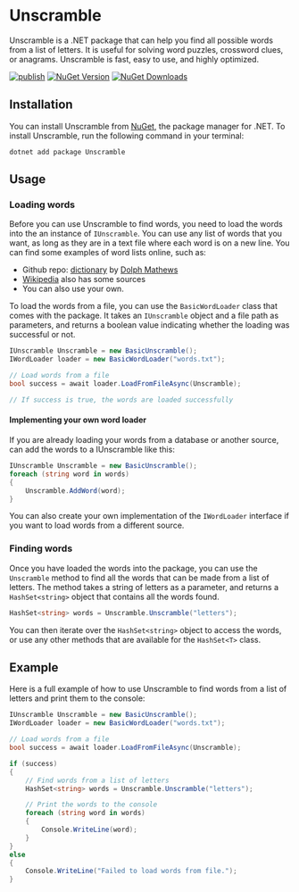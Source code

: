 # Unscramble

Unscramble is a .NET package that can help you find all possible words from a list of letters. It is useful for solving word puzzles, crossword clues, or anagrams. Unscramble is fast, easy to use, and highly optimized.

[![publish](https://github.com/Mnjongen/Unscramble/actions/workflows/publish.yml/badge.svg?branch=main)](https://github.com/Mnjongen/Unscramble/actions/workflows/publish.yml)
[![NuGet Version](https://img.shields.io/nuget/v/Unscramble)](https://www.nuget.org/packages/Unscramble/)
[![NuGet Downloads](https://img.shields.io/nuget/dt/Unscramble)](https://www.nuget.org/packages/Unscramble/)



## Installation

You can install Unscramble from [NuGet](https://www.nuget.org/packages/Unscramble/), the package manager for .NET. To install Unscramble, run the following command in your terminal:

`dotnet add package Unscramble`

## Usage

### Loading words

Before you can use Unscramble to find words, you need to load the words into the an instance of `IUnscramble`. You can use any list of words that you want, as long as they are in a text file where each word is on a new line. You can find some examples of word lists online, such as:

- Github repo: [dictionary](https://github.com/dolph/dictionary) by [Dolph Mathews](https://github.com/dolph)
- [Wikipedia](https://en.wiktionary.org/wiki/Wiktionary:Frequency_lists#Frequency_lists) also has some sources
- You can also use your own.

To load the words from a file, you can use the `BasicWordLoader` class that comes with the package. It takes an `IUnscramble` object and a file path as parameters, and returns a boolean value indicating whether the loading was successful or not.

```csharp
IUnscramble Unscramble = new BasicUnscramble();
IWordLoader loader = new BasicWordLoader("words.txt");

// Load words from a file
bool success = await loader.LoadFromFileAsync(Unscramble);

// If success is true, the words are loaded successfully
```

#### Implementing your own word loader

If you are already loading your words from a database or another source, can add the words to a IUnscramble like this:

```csharp
IUnscramble Unscramble = new BasicUnscramble();
foreach (string word in words)
{
    Unscramble.AddWord(word);
}
```

You can also create your own implementation of the `IWordLoader` interface if you want to load words from a different source.

### Finding words

Once you have loaded the words into the package, you can use the `Unscramble` method to find all the words that can be made from a list of letters. The method takes a string of letters as a parameter, and returns a `HashSet<string>` object that contains all the words found.

```csharp
HashSet<string> words = Unscramble.Unscramble("letters");
```

You can then iterate over the `HashSet<string>` object to access the words, or use any other methods that are available for the `HashSet<T>` class.

## Example

Here is a full example of how to use Unscramble to find words from a list of letters and print them to the console:

```csharp
IUnscramble Unscramble = new BasicUnscramble();
IWordLoader loader = new BasicWordLoader("words.txt");

// Load words from a file
bool success = await loader.LoadFromFileAsync(Unscramble);

if (success)
{
    // Find words from a list of letters
    HashSet<string> words = Unscramble.Unscramble("letters");

    // Print the words to the console
    foreach (string word in words)
    {
        Console.WriteLine(word);
    }
}
else
{
    Console.WriteLine("Failed to load words from file.");
}
```
